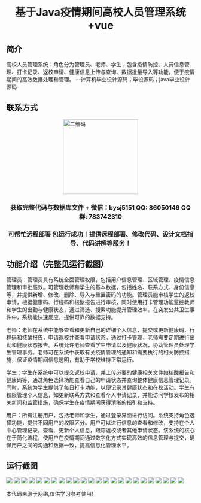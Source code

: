 <p><h1 align="center">基于Java疫情期间高校人员管理系统+vue</h1></p>

## 简介
高校人员管理系统：角色分为管理员、老师、学生；包含疫情防控、人员信息管理、打卡记录、返校申请、健康信息上传与查询、数据批量导入等功能，便于疫情期间的高效数据处理和管理。    --计算机毕业设计源码；毕设源码；java毕业设计源码


## 联系方式
<img src="https://bs-1329754181.cos.ap-shanghai.myqcloud.com/wx.jpg" alt="二维码" style="display: block; margin: 0 auto;" width="200px">
<p><h3 align="center">获取完整代码与数据库文件 + 微信：bysj5151 QQ: 86050149 QQ群: 783742310</h3></p>
<p><h3 align="center">可帮忙远程部署 包运行成功！提供远程部署、修改代码、设计文档指导、代码讲解等服务！</h3></p>

## 功能介绍（完整见运行截图）
管理员：管理员具有系统全面管理权限，包括用户信息管理、区域管理、疫情信息管理和审批高效。可管理教师和学生的基本数据，包括姓名、联系方式、身份信息等，并提供新增、修改、删除、导入与重置密码的功能。管理员能审核学生的返校申请，根据健康码、行程码和核酸报告进行审核，同时使用打卡管理功能监控教师和学生的出勤与健康状态，通过筛选、搜索功能提升管理效率。在突发公共卫生事件中，系统能快速反应，提供可靠的数据支持。

老师：老师在系统中能够查看和更新自己的详细个人信息，提交或更新健康码、行程码和核酸报告，申请返校并查看申请状态。通过打卡管理，老师需要定期进行出勤和健康状态报告。系统允许老师查看学生申请以及健康状况，协助管理员处理学生管理事务。老师可在系统中获取有关疫情管理的通知和需要执行的相关防控措施，保证疫情期间信息透明，有助于学校维持正常运行。

学生：学生在系统中可以提交返校申请，并上传必要的健康相关文件如核酸报告和健康码等，通过角色选择功能查看自己的申请状态并查询整体健康信息管理记录。同时，系统为学生提供了每日打卡功能，以便记录其健康状态和在校活动。学生有权限管理个人信息，如更新联系方式和查看个人申请记录，并能访问学校发布的相关新闻和监管措施，确保学生在疫情期间获得清晰的指引和支持。

用户：所有注册用户，包括老师和学生，通过登录界面进行访问。系统支持角色选择功能，提供不同用户的权限区分。用户可以进行信息的查看和修改，支持在个人中心管理记录，查看、更新个人信息，跟踪返校或者其他申请状态。该系统的核心在于简化流程，使用户在疫情期间通过数字化方式实现高效的信息管理与提交，确保用户之间的沟通和数据一致，提高信息化管理水平。


## 运行截图
![](https://bs-1329754181.cos.ap-shanghai.myqcloud.com/ssm/JavaBasedUniversityPersonnelManagementSystemDuringPandemic/img/001.jpg)
![](https://bs-1329754181.cos.ap-shanghai.myqcloud.com/ssm/JavaBasedUniversityPersonnelManagementSystemDuringPandemic/img/002.jpg)
![](https://bs-1329754181.cos.ap-shanghai.myqcloud.com/ssm/JavaBasedUniversityPersonnelManagementSystemDuringPandemic/img/003.jpg)
![](https://bs-1329754181.cos.ap-shanghai.myqcloud.com/ssm/JavaBasedUniversityPersonnelManagementSystemDuringPandemic/img/004.jpg)
![](https://bs-1329754181.cos.ap-shanghai.myqcloud.com/ssm/JavaBasedUniversityPersonnelManagementSystemDuringPandemic/img/005.jpg)
![](https://bs-1329754181.cos.ap-shanghai.myqcloud.com/ssm/JavaBasedUniversityPersonnelManagementSystemDuringPandemic/img/006.jpg)
![](https://bs-1329754181.cos.ap-shanghai.myqcloud.com/ssm/JavaBasedUniversityPersonnelManagementSystemDuringPandemic/img/007.jpg)
![](https://bs-1329754181.cos.ap-shanghai.myqcloud.com/ssm/JavaBasedUniversityPersonnelManagementSystemDuringPandemic/img/008.jpg)
![](https://bs-1329754181.cos.ap-shanghai.myqcloud.com/ssm/JavaBasedUniversityPersonnelManagementSystemDuringPandemic/img/009.jpg)
![](https://bs-1329754181.cos.ap-shanghai.myqcloud.com/ssm/JavaBasedUniversityPersonnelManagementSystemDuringPandemic/img/010.jpg)
![](https://bs-1329754181.cos.ap-shanghai.myqcloud.com/ssm/JavaBasedUniversityPersonnelManagementSystemDuringPandemic/img/011.jpg)
![](https://bs-1329754181.cos.ap-shanghai.myqcloud.com/ssm/JavaBasedUniversityPersonnelManagementSystemDuringPandemic/img/012.jpg)
![](https://bs-1329754181.cos.ap-shanghai.myqcloud.com/ssm/JavaBasedUniversityPersonnelManagementSystemDuringPandemic/img/013.jpg)
![](https://bs-1329754181.cos.ap-shanghai.myqcloud.com/ssm/JavaBasedUniversityPersonnelManagementSystemDuringPandemic/img/014.jpg)
![](https://bs-1329754181.cos.ap-shanghai.myqcloud.com/ssm/JavaBasedUniversityPersonnelManagementSystemDuringPandemic/img/015.jpg)
![](https://bs-1329754181.cos.ap-shanghai.myqcloud.com/ssm/JavaBasedUniversityPersonnelManagementSystemDuringPandemic/img/016.jpg)
![](https://bs-1329754181.cos.ap-shanghai.myqcloud.com/ssm/JavaBasedUniversityPersonnelManagementSystemDuringPandemic/img/017.jpg)
![](https://bs-1329754181.cos.ap-shanghai.myqcloud.com/ssm/JavaBasedUniversityPersonnelManagementSystemDuringPandemic/img/018.jpg)
![](https://bs-1329754181.cos.ap-shanghai.myqcloud.com/ssm/JavaBasedUniversityPersonnelManagementSystemDuringPandemic/img/019.jpg)
![](https://bs-1329754181.cos.ap-shanghai.myqcloud.com/ssm/JavaBasedUniversityPersonnelManagementSystemDuringPandemic/img/020.jpg)
![](https://bs-1329754181.cos.ap-shanghai.myqcloud.com/ssm/JavaBasedUniversityPersonnelManagementSystemDuringPandemic/img/021.jpg)
![](https://bs-1329754181.cos.ap-shanghai.myqcloud.com/ssm/JavaBasedUniversityPersonnelManagementSystemDuringPandemic/img/022.jpg)
![](https://bs-1329754181.cos.ap-shanghai.myqcloud.com/ssm/JavaBasedUniversityPersonnelManagementSystemDuringPandemic/img/023.jpg)
![](https://bs-1329754181.cos.ap-shanghai.myqcloud.com/ssm/JavaBasedUniversityPersonnelManagementSystemDuringPandemic/img/024.jpg)

<p>本代码来源于网络,仅供学习参考使用!</p>

